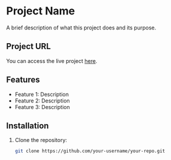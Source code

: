 # Project Name

A brief description of what this project does and its purpose.

## Project URL
You can access the live project [here](https://roadmap.sh/projects/single-page-cv).

## Features
- Feature 1: Description
- Feature 2: Description
- Feature 3: Description

## Installation

1. Clone the repository:
   ```bash
   git clone https://github.com/your-username/your-repo.git
